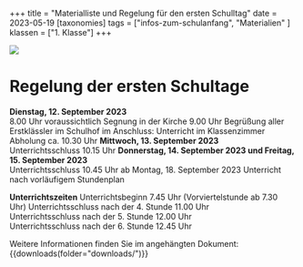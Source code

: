 +++
title = "Materialliste und Regelung für den ersten Schulltag"
date = 2023-05-19
[taxonomies]
tags = ["infos-zum-schulanfang", "Materialien" ]
klassen = ["1. Klasse"]
+++

![](Handout-Eltern-1-212x300.jpg)

# Regelung der ersten Schultage
**Dienstag, 12. September 2023**  
8.00 Uhr voraussichtlich Segnung in der Kirche
9.00 Uhr Begrüßung aller Erstklässler im Schulhof im Anschluss: Unterricht im Klassenzimmer
Abholung ca. 10.30 Uhr
**Mittwoch, 13. September 2023**  
Unterrichtsschluss 10.15 Uhr
**Donnerstag, 14. September 2023 und Freitag, 15. September 2023**  
Unterrichtsschluss 10.45 Uhr
ab Montag, 18. September 2023 Unterricht nach vorläufigem Stundenplan

<!-- more -->

**Unterrichtszeiten**
Unterrichtsbeginn 7.45 Uhr (Vorviertelstunde ab 7.30 Uhr) 
Unterrichtsschluss nach der 4. Stunde 11.00 Uhr  
Unterrichtsschluss nach der 5. Stunde 12.00 Uhr  
Unterrichtsschluss nach der 6. Stunde 12.45 Uhr  

Weitere Informationen finden Sie im angehängten Dokument:
{{downloads(folder="downloads/")}}
